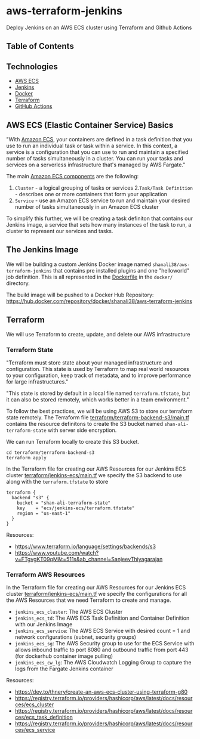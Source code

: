 # aws-terraform-jenkins

Deploy Jenkins on an AWS ECS cluster using Terraform and Github Actions

## Table of Contents

## Technologies

- [AWS ECS](https://docs.aws.amazon.com/AmazonECS/latest/developerguide/Welcome.html)
- [Jenkins](https://www.jenkins.io/doc/)
- [Docker](https://docs.docker.com/)
- [Terraform](https://www.terraform.io/docs)
- [GitHub Actions](https://docs.github.com/en/actions)

## AWS ECS (Elastic Container Service) Basics

"With [Amazon ECS](https://docs.aws.amazon.com/AmazonECS/latest/developerguide/Welcome.html), your containers are defined in a task definition that you use to run an individual task or task within a service. In this context, a service is a configuration that you can use to run and maintain a specified number of tasks simultaneously in a cluster. You can run your tasks and services on a serverless infrastructure that's managed by AWS Fargate."

The main [Amazon ECS components](https://docs.aws.amazon.com/AmazonECS/latest/developerguide/welcome-features.html) are the following:

1. `Cluster` - a logical grouping of tasks or services
2.`Task/Task Definition` - describes one or more containers that form your application
3. `Service` - use an Amazon ECS service to run and maintain your desired number of tasks simultaneously in an Amazon ECS cluster

To simplify this further, we will be creating a task definiton that contains our Jenkins image, a service that sets how many instances of the task to run, a cluster to represent our services and tasks. 

## The Jenkins Image

We will be building a custom Jenkins Docker image named `shanali38/aws-terraform-jenkins` that contains pre installed plugins and one "helloworld" job definition. This is all represented in the [Dockerfile](docker/Dockerfile) in the `docker/` directory. 

The build image will be pushed to a Docker Hub Repository: https://hub.docker.com/repository/docker/shanali38/aws-terraform-jenkins

## Terraform

We will use Terraform to create, update, and delete our AWS infrastructure

### Terraform State

"Terraform must store state about your managed infrastructure and configuration. This state is used by Terraform to map real world resources to your configuration, keep track of metadata, and to improve performance for large infrastructures."

"This state is stored by default in a local file named `terraform.tfstate`, but it can also be stored remotely, which works better in a team environment."

To follow the best practices, we will be using AWS S3 to store our terraform state remotely. The Terraform file [terraform/terraform-backend-s3/main.tf](terraform/terraform-backend-s3/main.tf) contains the resource definitons to create the S3 bucket named `shan-ali-terraform-state` with server side encryption. 

We can run Terraform locally to create this S3 bucket. 

```
cd terraform/terraform-backend-s3
terraform apply 
```

In the Terraform file for creating our AWS Resources for our Jenkins ECS cluster [terraform/jenkins-ecs/main.tf](terraform/jenkins-ecs/main.tf) we specify the S3 backend to use along with the `terraform.tfstate` to store

```
terraform {
  backend "s3" {
    bucket = "shan-ali-terraform-state"
    key    = "ecs/jenkins-ecs/terraform.tfstate"
    region = "us-east-1"
  }
}
```

Resources:
- https://www.terraform.io/language/settings/backends/s3
- https://www.youtube.com/watch?v=FTgvgKT09qM&t=511s&ab_channel=SanjeevThiyagarajan

### Terraform AWS Resources

In the Terraform file for creating our AWS Resources for our Jenkins ECS cluster [terraform/jenkins-ecs/main.tf](terraform/jenkins-ecs/main.tf) we specify the configurations for all the AWS Resources that we need Terraform to create and manage. 

- `jenkins_ecs_cluster`: The AWS ECS Cluster
- `jenkins_ecs_td`: The AWS ECS Task Definition and Container Definition with our Jenkins Image
- `jenkins_ecs_service`: The AWS ECS Service with desired count = 1 and network configurations (subnet, security groups)
- `jenkins_ecs_sg`: The AWS Security group to use for the ECS Service with allows inbound traffic to port 8080 and outbound traffic from port 443 (for dockerhub container image pulling)
- `jenkins_ecs_cw_lg`: The AWS Cloudwatch Logging Group to capture the logs from the Fargate Jenkins container 
 
Resources: 
- https://dev.to/thnery/create-an-aws-ecs-cluster-using-terraform-g80
- https://registry.terraform.io/providers/hashicorp/aws/latest/docs/resources/ecs_cluster
- https://registry.terraform.io/providers/hashicorp/aws/latest/docs/resources/ecs_task_definition
- https://registry.terraform.io/providers/hashicorp/aws/latest/docs/resources/ecs_service



